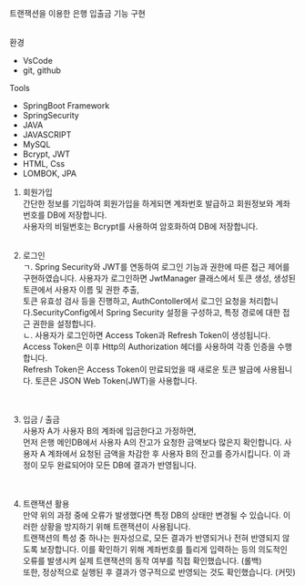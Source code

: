 트랜잭션을 이용한 은행 입출금 기능 구현<br><br>
  
환경<br>
- VsCode
- git, github

Tools<br>
- SpringBoot Framework
- SpringSecurity
- JAVA
- JAVASCRIPT
- MySQL
- Bcrypt, JWT
- HTML, Css
- LOMBOK, JPA <br>




1. 회원가입​<br>
​간단한 정보를 기입하여 회원가입을 하게되면 계좌번호 발급하고 회원정보와 계좌번호를 DB에 저장합니다.<br>
사용자의 비밀번호는 Bcrypt를 사용하여 암호화하여 DB에 저장합니다. ​​<br><br>

2. 로그인<br>
ㄱ. Spring Security와 JWT를 연동하여 로그인 기능과 권한에 따른 접근 제어를 구현하였습니다. 사용자가 로그인하면 JwtManager 클래스에서 토큰 생성, 생성된 토큰에서 사용자 이름 및 권한 추출,<br>
토큰 유효성 검사 등을 진행하고, AuthContoller에서 로그인 요청을 처리합니다.SecurityConfig에서 Spring Security 설정을 구성하고, 특정 경로에 대한 접근 권한을 설정합니다.<br>
ㄴ. 사용자가 로그인하면 Access Token과 Refresh Token이 생성됩니다. Access Token은 이후 Http의 Authorization 헤더를 사용하여 각종 인증을 수행합니다.<br>
Refresh Token은 Access Token이 만료되었을 때 새로운 토큰 발급에 사용됩니다. 토큰은 JSON Web Token(JWT)을 사용합니다.<br><br>  
​​
3. 입금 / 출금<br>
​사용자 A가 사용자 B의 계좌에 입금한다고 가정하면,<br>
먼저 은행 메인DB에서 사용자 A의 잔고가 요청한 금액보다 많은지 확인합니다. 사용자 A 계좌에서 요청된 금액을 차감한 후 사용자 B의 잔고를 증가시킵니다. 이 과정이 모두 완료되어야 모든 DB에 결과가 반영됩니다. <br><br>​​

4. 트랜잭션 활용<br>
​만약 위의 과정 중에 오류가 발생했다면 특정 DB의 상태만 변경될 수 있습니다. 이러한 상황을 방지하기 위해 트랜잭션이 사용됩니다.<br>
트랜잭션의 특성 중 하나는 원자성으로, 모든 결과가 반영되거나 전혀 반영되지 않도록 보장합니다. 이를 확인하기 위해 계좌번호를 틀리게 입력하는 등의 의도적인 오류를 발생시켜 실제 트랜잭션의 동작 여부를 직접 확인했습니다. (롤백)<br>
또한, 정상적으로 실행된 후 결과가 영구적으로 반영되는 것도 확인했습니다. (커밋)​​<br><br>

   
  

​
